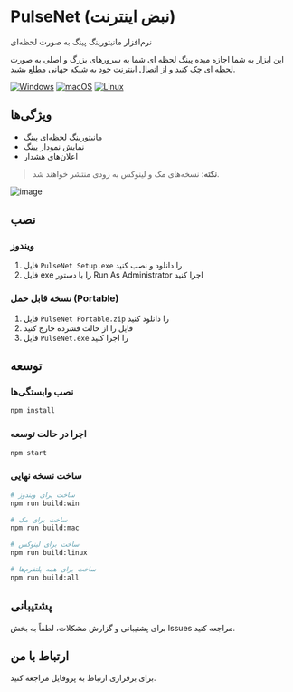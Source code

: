 # PulseNet (نبض اینترنت)

نرم‌افزار مانیتورینگ پینگ به صورت لحظه‌ای

این ابزار به شما اجازه میده پینگ لحظه ای شما به سرورهای بزرگ و اصلی به صورت لحظه ای چک کنید و از اتصال اینترنت خود به شبکه جهانی مطلع بشید.

[![Windows](https://img.shields.io/badge/Windows-Ready-green)](https://github.com/SM8KE1/PulseNet-/releases)
[![macOS](https://img.shields.io/badge/macOS-Coming%20Soon-orange)](https://github.com/SM8KE1/PulseNet-/releases)
[![Linux](https://img.shields.io/badge/Linux-Coming%20Soon-orange)](https://github.com/SM8KE1/PulseNet-/releases)

## ویژگی‌ها

- مانیتورینگ لحظه‌ای پینگ
- نمایش نمودار پینگ
- اعلان‌های هشدار


> **نکته**: نسخه‌های مک و لینوکس به زودی منتشر خواهند شد.

![image](https://github.com/user-attachments/assets/4be855b4-0499-4152-9dfe-66dfb9428d38)


## نصب

### ویندوز
1. فایل `PulseNet Setup.exe` را دانلود و نصب کنید
2. فایل exe را با دستور Run As Administrator اجرا کنید

### نسخه قابل حمل (Portable)
1. فایل `PulseNet Portable.zip` را دانلود کنید
2. فایل را از حالت فشرده خارج کنید
3. فایل `PulseNet.exe` را اجرا کنید
 
## توسعه

### نصب وابستگی‌ها
```bash
npm install
```

### اجرا در حالت توسعه
```bash
npm start
```

### ساخت نسخه نهایی
```bash
# ساخت برای ویندوز
npm run build:win

# ساخت برای مک
npm run build:mac

# ساخت برای لینوکس
npm run build:linux

# ساخت برای همه پلتفرم‌ها
npm run build:all
```

## پشتیبانی

برای پشتیبانی و گزارش مشکلات، لطفاً به بخش Issues مراجعه کنید.

## ارتباط با من
برای برقراری ارتباط به پروفایل مراجعه کنید.
